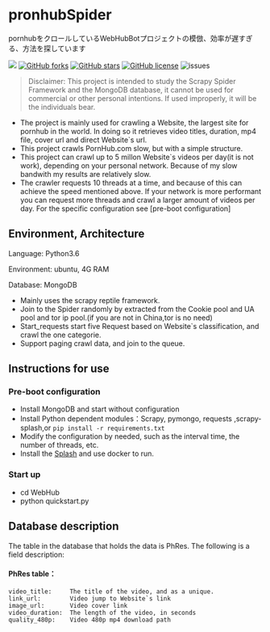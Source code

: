 # pronhubSpider

pornhubをクロールしているWebHubBotプロジェクトの模倣、効率が遅すぎる、方法を探しています

![][py3x] [![GitHub forks][forks]][network] [![GitHub stars][stars]][stargazers] [![GitHub license][license]][lic_file] ![issues][issues_img]
> Disclaimer: This project is intended to study the Scrapy Spider Framework and the MongoDB database, it cannot be used for commercial or other personal intentions. If used improperly, it will be the individuals bear.

* The project is mainly used for crawling a Website, the largest site for pornhub  in the world. In doing so it retrieves video titles, duration, mp4 file, cover url and direct Website`s url.
* This project crawls PornHub.com slow, but with a simple structure.
* This project can crawl up to 5 millon Website`s videos per day(it is not work), depending on your personal network. Because of my slow bandwith my results are relatively slow.
* The crawler requests 10 threads at a time, and because of this can achieve the speed mentioned above. If your network is more performant you can request more threads and crawl a larger amount of videos per day. For the specific configuration see [pre-boot configuration]


## Environment, Architecture

Language: Python3.6

Environment: ubuntu, 4G RAM

Database: MongoDB

* Mainly uses the scrapy reptile framework.
* Join to the Spider randomly by extracted from the Cookie pool and UA pool and tor ip pool.(if you are not in China,tor is no need)
* Start_requests start five Request based on Website`s classification, and crawl the one categorie.
* Support paging crawl data, and join to the queue.

## Instructions for use

### Pre-boot configuration

* Install MongoDB and start without configuration
* Install Python dependent modules：Scrapy, pymongo, requests ,scrapy-splash,or `pip install -r requirements.txt` 
* Modify the configuration by needed, such as the interval time, the number of threads, etc.
* Install the  [Splash] and use docker to run.

### Start up

* cd WebHub
* python quickstart.py



## Database description

The table in the database that holds the data is PhRes. The following is a field description:

#### PhRes table：
  
    video_title:     The title of the video, and as a unique.
    link_url:        Video jump to Website`s link
    image_url:       Video cover link
    video_duration:  The length of the video, in seconds
    quality_480p:    Video 480p mp4 download path



[py3x]: https://img.shields.io/badge/python-3.x-brightgreen.svg
[issues_img]: https://img.shields.io/github/issues/liazylee/pronhubSpider.svg
[issues]: https://github.com/liazylee/pronhubSpider/issues
[Splash]:https://splash.readthedocs.io/en/stable/install.html
[forks]: https://img.shields.io/github/forks/liazylee/pronhubSpider.svg
[network]: https://github.com/liazylee/pronhubSpider

[stars]: https://img.shields.io/github/stars/liazylee/pronhubSpider.svg
[stargazers]: https://github.com/xiyouMc/liazylee/stargazers

[license]: https://img.shields.io/badge/license-MIT-blue.svg
[lic_file]: https://raw.githubusercontent.com/liazylee/pronhubSpider/master/LICENSE
